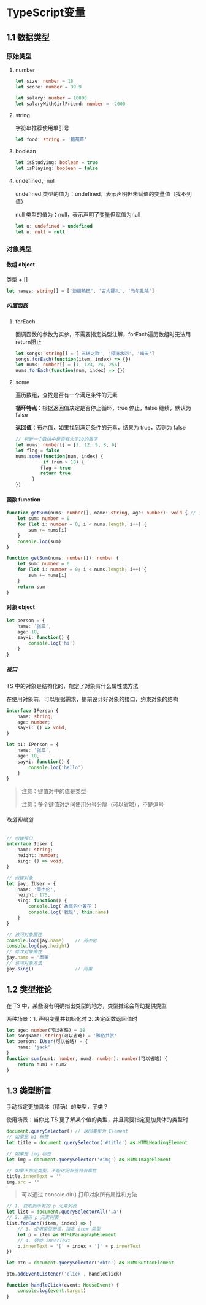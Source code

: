 # TypeScript变量

## 1.1 数据类型

### 原始类型

1. number

   ```typescript
   let size: number = 18
   let score: number = 99.9
   
   let salary: number = 10000
   let salaryWithGirlFriend: number = -2000
   ```

2. string

   字符串推荐使用单引号

   ```typescript
   let food: string = '糖葫芦'
   ```

3. boolean

   ```typescript
   let isStudying: boolean = true
   let isPlaying: boolean = false
   ```

4. undefined、null

   undefined 类型的值为：undefined，表示声明但未赋值的变量值（找不到值）

   null 类型的值为：null，表示声明了变量但赋值为null

   ```typescript
   let u: undefined = undefined
   let n: null = null
   ```

### 对象类型

#### 数组 object

类型 + []

```typescript
let names: string[] = ['迪丽热巴', '古力娜扎', '马尔扎哈']
```

##### 内置函数

1. forEach

   回调函数的参数为实参，不需要指定类型注解，forEach遍历数组时无法用return阻止

   ```typescript
   let songs: string[] = ['五环之歌', '探清水河', '晴天']
   songs.forEach(function(item, index) => {})
   let nums: number[] = [1, 123, 24, 256]
   nums.forEach(function(num, index) => {})
   ```

2. some

   遍历数组，查找是否有一个满足条件的元素

   **循环特点**：根据返回值决定是否停止循环，true 停止，false 继续，默认为 false

   **返回值**：布尔值，如果找到满足条件的元素，结果为 true，否则为 false

   ```typescript
   // 判断一个数组中是否有大于10的数字
   let nums: number[] = [1, 12, 9, 8, 6]
   let flag = false
   nums.some(function(num, index) {
             if (num > 10) {
       		flag = true
       		return true
   		 }
   })
   
   ```

   

#### 函数 function

```typescript
function getSum(nums: number[], name: string, age: number): void { // 无返回值
    let sum: number = 0
    for (let i: number = 0; i < nums.length; i++) {
        sum += nums[i]
    }
    console.log(sum)
}

function getSum(nums: number[]): number {
    let sum: number = 0
    for (let i: number = 0; i < nums.length; i++) {
        sum += nums[i]
    }
    return sum
}
```

#### 对象 object

```typescript
let person = {
    name: '张三',
    age: 18,
    sayHi: function() {
        console.log('hi')
    }
}
```

##### 接口

TS 中的对象是结构化的，规定了对象有什么属性或方法

在使用对象前，可以根据需求，提前设计好对象的接口，约束对象的结构

```typescript
interface IPerson {
    name: string;
    age: number;
    sayHi: () => void;
}

let p1: IPerson = {
    name: '张三',
    age: 18,
    sayHi: function() {
        console.log('hello')
    }
}
```

> 注意：键值对中的值是类型
>
> 注意：多个键值对之间使用分号分隔（可以省略），不是逗号

###### 取值和赋值

```typescript
// 创建接口
interface IUser {
    name: string;
    height: number;
    sing: () => void;
}

// 创建对象
let jay: IUser = {
    name: '周杰伦',
    height: 175,
    sing: function() {
        console.log('故事的小黄花')
        console.log('我是', this.name)
    }
}

// 访问对象属性
console.log(jay.name)    // 周杰伦
console.log(jay.height)
// 修改对象属性
jay.name = '周董'
// 访问对象方法
jay.sing()               // 周董
```



## 1.2 类型推论

在 TS 中，某些没有明确指出类型的地方，类型推论会帮助提供类型

两种场景：1. 声明变量并初始化时 2. 决定函数返回值时

```typescript
let age: number(可以省略) = 18
let songName: string(可以省略) = '雅俗共赏'
let person: IUser(可以省略) = {
    name: 'jack'
}
function sum(num1: number, num2: number): number(可以省略) {
    return num1 + num2
}
```

## 1.3 类型断言

手动指定更加具体（精确）的类型，子类？

使用场景：当你比 TS 更了解某个值的类型，并且需要指定更加具体的类型时

```typescript
document.querySelector() // 返回类型为 Element
// 如果是 h1 标签
let title = document.querySelector('#title') as HTMLHeadingElement

// 如果是 img 标签
let img = document.querySelector('#img') as HTMLImageElement

// 如果不指定类型，不能访问标签特有属性
title.innerText = ''
img.src = '' 
```

> 可以通过 console.dir() 打印对象所有属性和方法

```typescript
// 1. 获取到所有的 p 元素列表
let list = document.querySelectorAll('.a')
// 2. 遍历 p 元素列表
list.forEach((item, index) => {
    // 3. 使用类型断言，指定 item 类型
    let p = item as HTMLParagraphElement
    // 4. 替换 innerText
    p.innerText = '[' + index + ']' + p.innerText
})

```

```typescript
let btn = document.querySelector('#btn') as HTMLButtonElement

btn.addEventListener('click', handleClick)

function handleClick(event: MouseEvent) {
    console.log(event.target)
}
```

